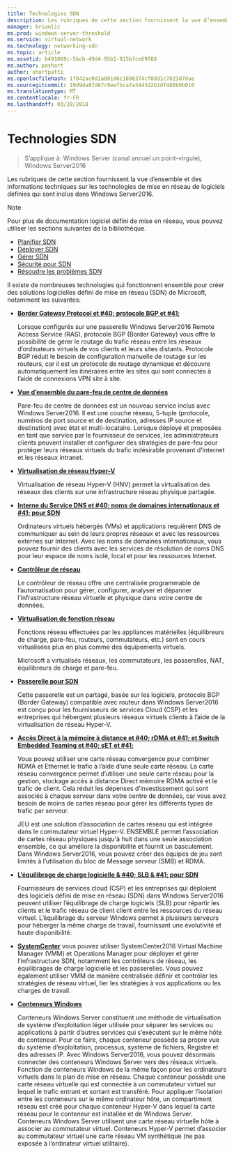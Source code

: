 ```yaml
---
title: Technologies SDN
description: Les rubriques de cette section fournissent la vue d’ensemble et des informations techniques sur les technologies de mise en réseau de logiciels définies qui sont inclus dans Windows Server2016.
manager: brianlic
ms.prod: windows-server-threshold
ms.service: virtual-network
ms.technology: networking-sdn
ms.topic: article
ms.assetid: b491089c-5bcb-49d4-95b1-915b7ce69f88
ms.author: pashort
author: shortpatti
ms.openlocfilehash: 1f842ac0d1a09106c1898374cf8dd1c7823d7dae
ms.sourcegitcommit: 19d9da87d87c9eefbca7a3443d2b1df486b0b010
ms.translationtype: MT
ms.contentlocale: fr-FR
ms.lasthandoff: 03/28/2018
---
```

# <a name="sdn-technologies"></a>Technologies SDN

>S’applique à: Windows Server (canal annuel un point-virgule), Windows Server2016

Les rubriques de cette section fournissent la vue d’ensemble et des informations techniques sur les technologies de mise en réseau de logiciels définies qui sont inclus dans Windows Server2016.  
  
> [!NOTE]  
> Pour plus de documentation logiciel défini de mise en réseau, vous pouvez utiliser les sections suivantes de la bibliothèque.  
>   
> - [Planifier SDN](../plan/Plan-Software-Defined-Networking.md)
> - [Déployer SDN](../deploy/Deploy-Software-Defined-Networking.md)
> - [Gérer SDN](../manage/manage-sdn.md)
> - [Sécurité pour SDN](../security/sdn-security-top.md)
> - [Résoudre les problèmes SDN](../troubleshoot/Troubleshoot-Software-Defined-Networking.md)

Il existe de nombreuses technologies qui fonctionnent ensemble pour créer des solutions logicielles défini de mise en réseau (SDN) de Microsoft, notamment les suivantes:  
  
-   **[Border Gateway Protocol et #40; protocole BGP et #41;](../../../remote/remote-access/bgp/Border-Gateway-Protocol-BGP.md)**  
  
    Lorsque configurés sur une passerelle Windows Server2016 Remote Access Service (RAS), protocole BGP (Border Gateway) vous offre la possibilité de gérer le routage du trafic réseau entre les réseaux d’ordinateurs virtuels de vos clients et leurs sites distants. Protocole BGP réduit le besoin de configuration manuelle de routage sur les routeurs, car il est un protocole de routage dynamique et découvre automatiquement les itinéraires entre les sites qui sont connectés à l’aide de connexions VPN site à site.  
  
-   **[Vue d’ensemble du pare-feu de centre de données](../../sdn/technologies/network-function-virtualization/Datacenter-Firewall-Overview.md)**  
  
    Pare-feu de centre de données est un nouveau service inclus avec Windows Server2016. Il est une couche réseau, 5-tuple (protocole, numéros de port source et de destination, adresses IP source et destination) avec état et multi-locataire. Lorsque déployé et proposées en tant que service par le fournisseur de services, les administrateurs clients peuvent installer et configurer des stratégies de pare-feu pour protéger leurs réseaux virtuels du trafic indésirable provenant d’Internet et les réseaux intranet.  
  
  
-   **[Virtualisation de réseau Hyper-V](../../sdn/technologies/hyper-v-network-virtualization/Hyper-V-Network-Virtualization.md)**  
  
    Virtualisation de réseau Hyper-V (HNV) permet la virtualisation des réseaux des clients sur une infrastructure réseau physique partagée.  
  
- **[Interne du Service DNS et #40; noms de domaines internationaux et #41; pour SDN](../../sdn/technologies/Idns-for-Sdn.md)**

    Ordinateurs virtuels hébergés \(VMs\) et applications requièrent DNS de communiquer au sein de leurs propres réseaux et avec les ressources externes sur Internet. Avec les noms de domaines internationaux, vous pouvez fournir des clients avec les services de résolution de noms DNS pour leur espace de noms isolé, local et pour les ressources Internet.

-   **[Contrôleur de réseau](../../sdn/technologies/network-controller/Network-Controller.md)**  
  
    Le contrôleur de réseau offre une centralisée programmable de l’automatisation pour gérer, configurer, analyser et dépanner l’infrastructure réseau virtuelle et physique dans votre centre de données.  
  
-   **[Virtualisation de fonction réseau](../../sdn/technologies/network-function-virtualization/Network-Function-Virtualization.md)**  
  
    Fonctions réseau effectuées par les appliances matérielles (équilibreurs de charge, pare-feu, routeurs, commutateurs, etc.) sont en cours virtualisées plus en plus comme des équipements virtuels.  
  
    Microsoft a virtualisés réseaux, les commutateurs, les passerelles, NAT, équilibreurs de charge et pare-feu.  

-   **[Passerelle pour SDN](../../sdn/technologies/network-function-virtualization/RAS-Gateway-for-SDN.md)**
  
    Cette passerelle est un partagé, basée sur les logiciels, protocole BGP (Border Gateway) compatible avec routeur dans Windows Server2016 est conçu pour les fournisseurs de services Cloud (CSP) et les entreprises qui hébergent plusieurs réseaux virtuels clients à l’aide de la virtualisation de réseau Hyper-V.  
      
- **[Accès Direct à la mémoire à distance et #40; rDMA et #41; et Switch Embedded Teaming et #40; sET et #41;](../../../virtualization/hyper-v-virtual-switch/RDMA-and-Switch-Embedded-Teaming.md)**  
  
    Vous pouvez utiliser une carte réseau convergence pour combiner RDMA et Ethernet le trafic à l’aide d’une seule carte réseau. La carte réseau convergence permet d’utiliser une seule carte réseau pour la gestion, stockage accès à distance Direct mémoire RDMA activé et le trafic de client. Cela réduit les dépenses d’investissement qui sont associés à chaque serveur dans votre centre de données, car vous avez besoin de moins de cartes réseau pour gérer les différents types de trafic par serveur.  
  
    JEU est une solution d’association de cartes réseau qui est intégrée dans le commutateur virtuel Hyper-V. ENSEMBLE permet l’association de cartes réseau physiques jusqu'à huit dans une seule association ensemble, ce qui améliore la disponibilité et fournit un basculement. Dans Windows Server2016, vous pouvez créer des équipes de jeu sont limités à l’utilisation du bloc de Message serveur (SMB) et RDMA.
  

-   **[L’équilibrage de charge logicielle & #40; SLB & #41; pour SDN](../../sdn/technologies/network-function-virtualization/software-load-balancing-for-sdn.md)**  

    Fournisseurs de services cloud (CSP) et les entreprises qui déploient des logiciels défini de mise en réseau (SDN) dans Windows Server2016 peuvent utiliser l’équilibrage de charge logiciels (SLB) pour répartir les clients et le trafic réseau de client client entre les ressources du réseau virtuel. L’équilibrage du serveur Windows permet à plusieurs serveurs pour héberger la même charge de travail, fournissant une évolutivité et haute disponibilité.
  
-   **[SystemCenter](../../sdn/Sc-Tech-for-Sdn.md)** vous pouvez utiliser SystemCenter2016 Virtual Machine Manager (VMM) et Operations Manager pour déployer et gérer l’infrastructure SDN, notamment les contrôleurs de réseau, les équilibrages de charge logicielle et les passerelles. Vous pouvez également utiliser VMM de manière centralisée définir et contrôler les stratégies de réseau virtuel, lier les stratégies à vos applications ou les charges de travail.
  
- **[Conteneurs Windows](../technologies/Containers/Container-networking-overview.md)**
    
    Conteneurs Windows Server constituent une méthode de virtualisation de système d’exploitation léger utilisée pour séparer les services ou applications à partir d’autres services qui s’exécutent sur le même hôte de conteneur. Pour ce faire, chaque conteneur possède sa propre vue du système d’exploitation, processus, système de fichiers, Registre et des adresses IP. Avec Windows Server2016, vous pouvez désormais connecter des conteneurs Windows Server vers des réseaux virtuels. Fonction de conteneurs Windows de la même façon pour les ordinateurs virtuels dans le plan de mise en réseau. Chaque conteneur possède une carte réseau virtuelle qui est connectée à un commutateur virtuel sur lequel le trafic entrant et sortant est transféré. Pour appliquer l’isolation entre les conteneurs sur le même ordinateur hôte, un compartiment réseau est créé pour chaque conteneur Hyper-V dans lequel la carte réseau pour le conteneur est installée et de Windows Server. Conteneurs Windows Server utilisent une carte réseau virtuelle hôte à associer au commutateur virtuel. Conteneurs Hyper-V permet d’associer au commutateur virtuel une carte réseau VM synthétique (ne pas exposée à l’ordinateur virtuel utilitaire).

